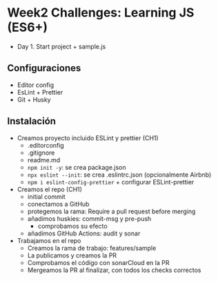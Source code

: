 # Week2 Challenges: Learning JS (ES6+)

- Day 1. Start project + sample.js

## Configuraciones

- Editor config
- EsLint + Prettier
- Git + Husky

## Instalación

- Creamos proyecto incluido ESLint y prettier (CH1)
  - .editorconfig
  - .gitignore
  - readme.md
  - `npm init -y`: se crea package.json
  - `npx eslint --init`: se crea .eslintrc.json (opcionalmente Airbnb)
  - `npm i eslint-config-prettier` + configurar ESLint-prettier
- Creamos el repo (CH1)
  - initial commit
  - conectamos a GitHub
  - protegemos la rama: Require a pull request before merging
  - añadimos huskies: commit-msg y pre-push
    - comprobamos su efecto
  - añadimos GitHub Actions: audit y sonar
- Trabajamos en el repo
  - Creamos la rama de trabajo: features/sample
  - La publicamos y creamos la PR
  - Comprobamos el código con sonarCloud en la PR
  - Mergeamos la PR al finalizar, con todos los checks correctos
